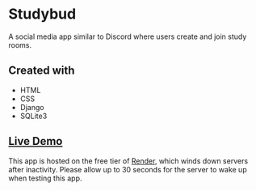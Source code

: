 # Studybud

A social media app similar to Discord where users create and join study rooms.

## Created with

- HTML
- CSS
- Django
- SQLite3

## [Live Demo](https://studybud-0egb.onrender.com)

This app is hosted on the free tier of [Render](https://render.com/), which winds down servers after inactivity. Please allow up to 30 seconds for the server to wake up when testing this app.
